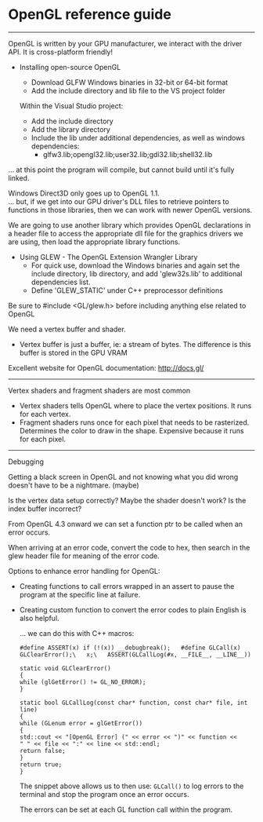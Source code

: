# OpenGL reference guide   

---

OpenGL is written by your GPU manufacturer, we interact with the driver API. It is cross-platform friendly!   

- Installing open-source OpenGL   
	- Download GLFW Windows binaries in 32-bit or 64-bit format   
	- Add the include directory and lib file to the VS project folder   

	Within the Visual Studio project:   
	- Add the include directory   
	- Add the library directory   
	- Include the lib under additional dependencies, as well as windows dependencies:   
		- glfw3.lib;opengl32.lib;user32.lib;gdi32.lib;shell32.lib   

... at this point the program will compile, but cannot build until it's fully linked.    

Windows Direct3D only goes up to OpenGL 1.1.  
... but, if we get into our GPU driver's DLL files to retrieve pointers to functions in those libraries, then we can work with newer OpenGL versions.   

We are going to use another library which provides OpenGL declarations in a header file to access the appropriate dll file for the graphics drivers we are using, then load the appropriate library functions.   

- Using GLEW - The OpenGL Extension Wrangler Library   
	- For quick use, download the Windows binaries and again set the include directory, lib directory, and add 'glew32s.lib' to additional dependencies list.   
	- Define 'GLEW_STATIC' under C++ preprocessor definitions   

Be sure to #include <GL/glew.h> before including anything else related to OpenGL   

We need a vertex buffer and shader.   

- Vertex buffer is just a buffer, ie: a stream of bytes. The difference is this buffer is stored in the GPU VRAM   

 Excellent website for OpenGL documentation: http://docs.gl/   

---

 Vertex shaders and fragment shaders are most common    
 - Vertex shaders tells OpenGL where to place the vertex positions. It runs for each vertex.    
 - Fragment shaders runs once for each pixel that needs to be rasterized. Determines the color to draw in the shape. Expensive because it runs for each pixel.    

---

Debugging  

Getting a black screen in OpenGL and not knowing what you did wrong doesn't have to be a nightmare. (maybe)  

Is the vertex data setup correctly? Maybe the shader doesn't work? Is the index buffer incorrect?  

From OpenGL 4.3 onward we can set a function ptr to be called when an error occurs.  

When arriving at an error code, convert the code to hex, then search in the glew header file for meaning of the error code.  

Options to enhance error handling for OpenGL:  

- Creating functions to call errors wrapped in an assert to pause the program at the specific line at failure.  

- Creating custom function to convert the error codes to plain English is also helpful.  

  ... we can do this with C++ macros:  

  


  `#define ASSERT(x) if (!(x)) __debugbreak();  
  #define GLCall(x) GLClearError();\  
      x;\  
      ASSERT(GLCallLog(#x, __FILE__, __LINE__))`  

  `static void GLClearError()`  
  `{`  
      `while (glGetError() != GL_NO_ERROR);`  
  `}` 
  
  `static bool GLCallLog(const char* function, const char* file, int line)`  
  `{`  
      `while (GLenum error = glGetError())`  
      `{`  
          `std::cout << "[OpenGL Error] (" << error << ")" << function <<`   
              `" " << file << ":" << line << std::endl;`  
          `return false;`  
      `}`  
      `return true;`  
  `}`  

  

  The snippet above allows us to then use: `GLCall()` to log errors to the terminal and stop the program once an error occurs.    

  The errors can be set at each GL function call within the program.  

  

